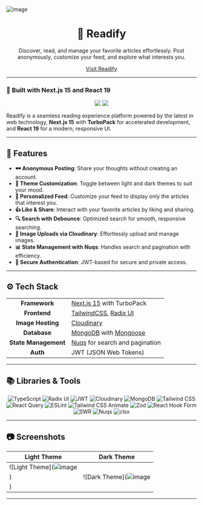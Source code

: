 ![image](https://github.com/user-attachments/assets/54df6526-9f71-4bcf-abe0-35f2e77d0e87)<h1 align="center">📖 Readify</h1>
<p align="center">Discover, read, and manage your favorite articles effortlessly. Post anonymously, customize your feed, and explore what interests you.</p>
<p align="center"><a href="http://readify-gamma.vercel.app" target="_blank">Visit Readify</a></p>

---

### 🚀 Built with Next.js 15 and React 19
<p align="center">
    <img src="https://img.shields.io/badge/Next%20JS-15-black?style=flat&logo=next.js&logoColor=white" />
    <img src="https://img.shields.io/badge/React-19-%2320232a?style=flat&logo=react&logoColor=%2361DAFB" />
</p>

Readify is a seamless reading experience platform powered by the latest in web technology, **Next.js 15** with **TurboPack** for accelerated development, and **React 19** for a modern, responsive UI.

---

## 🌟 Features

- **🕶️ Anonymous Posting**: Share your thoughts without creating an account.
- **🎨 Theme Customization**: Toggle between light and dark themes to suit your mood.
- **📖 Personalized Feed**: Customize your feed to display only the articles that interest you.
- **👍 Like & Share**: Interact with your favorite articles by liking and sharing.
- **🔍 Search with Debounce**: Optimized search for smooth, responsive searching.
- **📸 Image Uploads via Cloudinary**: Effortlessly upload and manage images.
- **📊 State Management with Nuqs**: Handles search and pagination with efficiency.
- **🔐 Secure Authentication**: JWT-based for secure and private access.

---

## ⚙️ Tech Stack

<table align="center">
    <tr>
        <td align="center"><strong>Framework</strong></td>
        <td><a href="https://nextjs.org/">Next.js 15</a> with TurboPack</td>
    </tr>
    <tr>
        <td align="center"><strong>Frontend</strong></td>
        <td><a href="https://tailwindcss.com/">TailwindCSS</a>, <a href="https://www.radix-ui.com/">Radix UI</a></td>
    </tr>
    <tr>
        <td align="center"><strong>Image Hosting</strong></td>
        <td><a href="https://cloudinary.com/">Cloudinary</a></td>
    </tr>
    <tr>
        <td align="center"><strong>Database</strong></td>
        <td><a href="https://www.mongodb.com/">MongoDB</a> with <a href="https://mongoosejs.com/">Mongoose</a></td>
    </tr>
    <tr>
        <td align="center"><strong>State Management</strong></td>
        <td><a href="https://nuqs.js.org/">Nuqs</a> for search and pagination</td>
    </tr>
    <tr>
        <td align="center"><strong>Auth</strong></td>
        <td>JWT (JSON Web Tokens)</td>
    </tr>
</table>

---

## 📚 Libraries & Tools

<p align="center">
    <img src="https://img.shields.io/badge/typescript-%23007ACC.svg?style=flat&logo=typescript&logoColor=white" alt="TypeScript" />
    <img src="https://img.shields.io/badge/Radix%20UI-%234BAEB3.svg?style=flat&logo=react&logoColor=white" alt="Radix UI" />
    <img src="https://img.shields.io/badge/JWT-%23000000.svg?style=flat&logo=jsonwebtokens&logoColor=white" alt="JWT" />
    <img src="https://img.shields.io/badge/Cloudinary-%233C79E6.svg?style=flat&logo=cloudinary&logoColor=white" alt="Cloudinary" />
    <img src="https://img.shields.io/badge/MongoDB-%2347A248.svg?style=flat&logo=mongodb&logoColor=white" alt="MongoDB" />
    <img src="https://img.shields.io/badge/tailwindcss-%2338B2AC.svg?style=flat&logo=tailwind-css&logoColor=white" alt="Tailwind CSS" />
    <img src="https://img.shields.io/badge/React%20Query-%23FF4154.svg?style=flat&logo=reactquery&logoColor=white" alt="React Query" />
    <img src="https://img.shields.io/badge/ESLint-%234B32C3.svg?style=flat&logo=eslint&logoColor=white" alt="ESLint" />
    <img src="https://img.shields.io/badge/tailwindcss--animate-%2338B2AC.svg?style=flat&logo=tailwind-css&logoColor=white" alt="Tailwind CSS Animate" />
    <img src="https://img.shields.io/badge/Zod-%231E90FF.svg?style=flat&logo=typescript&logoColor=white" alt="Zod" />
    <img src="https://img.shields.io/badge/React%20Hook%20Form-%23EC5990.svg?style=flat&logo=reacthookform&logoColor=white" alt="React Hook Form" />
    <img src="https://img.shields.io/badge/SWR-%2338B2AC.svg?style=flat&logo=vercel&logoColor=white" alt="SWR" />
    <img src="https://img.shields.io/badge/Nuqs-%23000000.svg?style=flat&logo=typescript&logoColor=white" alt="Nuqs" />
    <img src="https://img.shields.io/badge/clsx-%234A4A4A.svg?style=flat&logo=javascript&logoColor=white" alt="clsx" />
</p>

---

## 📷 Screenshots

| Light Theme                            | Dark Theme                            |
| -------------------------------------- | ------------------------------------- |
| ![Light Theme](![image](https://github.com/user-attachments/assets/f81df7fc-16c6-4f3d-81a8-38b6a993b924)
) | ![Dark Theme](![image](https://github.com/user-attachments/assets/4e911b13-78a7-473a-9879-9834e6013599)
) |

---
